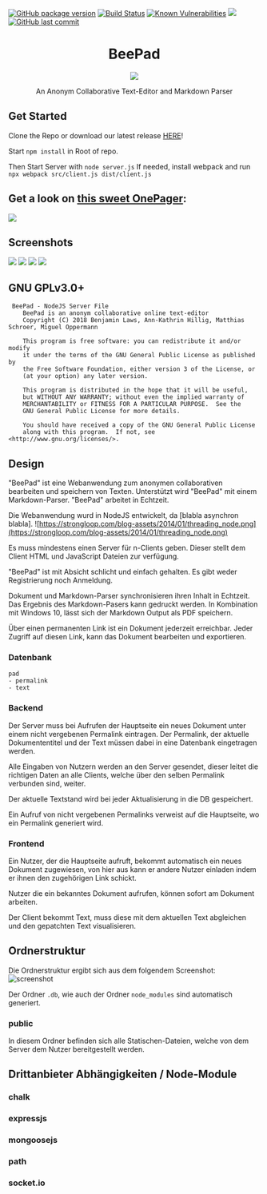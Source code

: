 [![GitHub package version](https://img.shields.io/github/package-json/v/yautil/beepad.svg)]()
[![Build Status](https://travis-ci.org/Yautil/beepad.svg?branch=minimal_stable_v2.3.13)](https://travis-ci.org/Yautil/beepad)
[![Known Vulnerabilities](https://snyk.io/test/github/yautil/beepad/badge.svg?targetFile=package.json)](https://snyk.io/test/github/yautil/beepad?targetFile=package.json)
[![](https://img.shields.io/github/issues-raw/yautil/beepad.svg)](https://github.com/Yautil/beepad/issues)
[![GitHub last commit](https://img.shields.io/github/last-commit/yautil/beepad.svg)]()

<div align="center">
<h1>BeePad</h1>
	
![](https://files.catbox.moe/038x4c.gif)

<p>An Anonym Collaborative Text-Editor and Markdown Parser</p>

</div>

## Get Started
Clone the Repo or download our latest release [HERE](https://files.catbox.moe/r847kl.png)!

Start ```npm install``` in Root of repo.

Then Start Server with ```node server.js```
If needed, install webpack and run ```npx webpack src/client.js dist/client.js```

## Get a look on [this sweet OnePager](https://github.com/Yautil/beepad/blob/master/BeePad_OnePager.pdf):

[![](https://files.catbox.moe/nzm8mc.png)](https://github.com/Yautil/beepad/blob/master/BeePad_OnePager.pdf)

## Screenshots
![](https://files.catbox.moe/a8s25l.png)
![](https://files.catbox.moe/xdus4o.gif)
![](https://files.catbox.moe/lv39ew.png)
![](https://files.catbox.moe/1oxkm7.png)


## GNU GPLv3.0+
````
 BeePad - NodeJS Server File
    BeePad is an anonym collaborative online text-editor
    Copyright (C) 2018 Benjamin Laws, Ann-Kathrin Hillig, Matthias Schroer, Miguel Oppermann

    This program is free software: you can redistribute it and/or modify
    it under the terms of the GNU General Public License as published by
    the Free Software Foundation, either version 3 of the License, or
    (at your option) any later version.

    This program is distributed in the hope that it will be useful,
    but WITHOUT ANY WARRANTY; without even the implied warranty of
    MERCHANTABILITY or FITNESS FOR A PARTICULAR PURPOSE.  See the
    GNU General Public License for more details.

    You should have received a copy of the GNU General Public License
    along with this program.  If not, see <http://www.gnu.org/licenses/>.
````

## Design
"BeePad" ist eine Webanwendung zum anonymen collaborativen bearbeiten und speichern von Texten.
Unterstützt wird "BeePad" mit einem Markdown-Parser.
"BeePad" arbeitet in Echtzeit.

Die Webanwendung wurd in NodeJS entwickelt, da [blabla asynchron blabla].
![https://strongloop.com/blog-assets/2014/01/threading_node.png](https://strongloop.com/blog-assets/2014/01/threading_node.png)

Es muss mindestens einen Server für n-Clients geben. Dieser stellt dem Client HTML und JavaScript Dateien zur verfügung.

"BeePad" ist mit Absicht schlicht und einfach gehalten.
Es gibt weder Registrierung noch Anmeldung.

Dokument und Markdown-Parser synchronisieren ihren Inhalt in Echtzeit. Das Ergebnis des Markdown-Pasers kann gedruckt werden. In Kombination mit Windows 10, lässt sich der Markdown Output als PDF speichern.

Über einen permanenten Link ist ein Dokument jederzeit erreichbar. Jeder Zugriff auf diesen Link, kann das Dokument bearbeiten und exportieren.
<div style="page-break-after:always"></div>

### Datenbank

    pad
    - permalink
    - text

<div style="page-break-after:always"></div>

### Backend
Der Server muss bei Aufrufen der Hauptseite ein neues Dokument unter einem nicht vergebenen Permalink eintragen. Der Permalink, der aktuelle Dokumententitel und der Text müssen dabei in eine Datenbank eingetragen werden.

Alle Eingaben von Nutzern werden an den Server gesendet, dieser leitet die richtigen Daten an alle Clients, welche über den selben Permalink verbunden sind, weiter. 

Der aktuelle Textstand wird bei jeder Aktualisierung in die DB gespeichert.

Ein Aufruf von nicht vergebenen Permalinks verweist auf die Hauptseite, wo ein Permalink generiert wird.

<div style="page-break-after:always"></div>

### Frontend
Ein Nutzer, der die Hauptseite aufruft, bekommt automatisch ein neues Dokument zugewiesen, von hier aus kann er andere Nutzer einladen indem er ihnen den zugehörigen Link schickt.

Nutzer die ein bekanntes Dokument aufrufen, können sofort am Dokument arbeiten.

Der Client bekommt Text, muss diese mit dem aktuellen Text abgleichen und den gepatchten Text visualisieren.

<div style="page-break-after:always"></div>

## Ordnerstruktur
Die Ordnerstruktur ergibt sich aus dem folgendem Screenshot:
![screenshot](https://files.catbox.moe/j2y5jo.png)

Der Ordner ``` .db ```, wie auch der Ordner ``` node_modules ``` sind automatisch generiert.

### public
In diesem Ordner befinden sich alle Statischen-Dateien, welche von dem Server dem Nutzer bereitgestellt werden.

<div style="page-break-after:always"></div>

## Drittanbieter Abhängigkeiten / Node-Module
### chalk
### expressjs
### mongoosejs
### path
### socket.io
